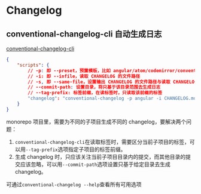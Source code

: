 # Changelog

## conventional-changelog-cli 自动生成日志

[conventional-changelog-cli](https://github.com/conventional-changelog/conventional-changelog/tree/master/packages/conventional-changelog-cli)

```json
{
    "scripts": {
        // -p: 即 --preset，预置模板，比如 angular/atom/codemirror/conventionalcommits/ember/eslint/express/jquery/jshint
        // -i: 即 --infile，读取 CHANGELOG 的文件路径
        // -s, 即 --same-file，设置输出 CHANGELOG 的文件路径与读取 CHANGELOG 的文件路径一致，设置了此项，就不需要设置输出文件了
        // --commit-path: 设置目录，将只基于该目录范围去生成日志
        // --tag-prefix: 标签前缀，在读标签时，只读取该前缀的标签
        "changelog": "conventional-changelog -p angular -i CHANGELOG.md -s  --commit-path=./ --tag-prefix=@ks/sso/"
    }
}
```

monorepo 项目里，需要为不同的子项目生成不同的 changelog，要解决两个问题：

1. `conventional-changelog-cli`在读取标签时，需要区分当前子项目的标签，可以用`--tag-prefix`选项指定子项目的标签前缀。
2. 生成 changelog 时，只应该关注当前子项目目录内的提交，而其他目录的提交应该忽略，可以用`--commit-path`选项设置只基于给定目录去生成 changelog。

可通过`conventional-changelog --help`查看所有可用选项
